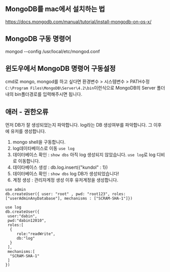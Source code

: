 ## MongoDB를 mac에서 설치하는 법
https://docs.mongodb.com/manual/tutorial/install-mongodb-on-os-x/

## MongoDB 구동 명령어
mongod --config /usr/local/etc/mongod.conf 

## 윈도우에서 MongoDB 명령어 구동설정
cmd로 mongo, mongod를 하고 싶다면 환경변수 > 시스템변수 > PATH수정
`C:\Program Files\MongoDB\Server\4.2\bin`이런식으로 MongoDB의 Server 폴더내의 bin폴더경로를 입력해주시면 됩니다. 

## 애러 - 권한오류
먼저 DB가 잘 생성되었는지 파악합니다. log라는 DB 생성여부를 파악합니다. 그 이후에 유저를 생성합니다.

1. mongo shell을 구동합니다.
2. log데이타베이스로 이동 `use log` 
3. 데이터베이스 확인 : `show dbs` 아직 log 생성되지 않았습니다. `use log`로 log 디비로 이동합니다.
4. 데이타베이스 생성 : db.log.insert({"kundol" : 1})
5. 데이터베이스 확인 : `show dbs` log DB가 생성되었습니다! 
6. 계정 생성 : 관리자계정 생성 이후 유저계정을 생성합니다.
```
use admin
db.createUser({ user: "root" , pwd: "root123", roles: ["userAdminAnyDatabase"], mechanisms : ["SCRAM-SHA-1"]})  

use log
db.createUser({  
 user:"dabin",
 pwd:"dabin12010",
 roles:[  
  {  
     role:"readWrite",
     db:"log"
  }
 ],
 mechanisms:[  
  "SCRAM-SHA-1"
 ]
})
``` 
 

 